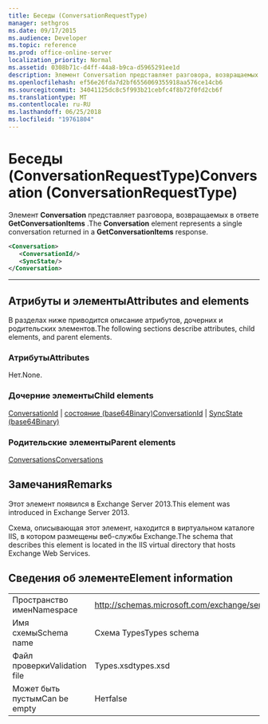 ```yaml
---
title: Беседы (ConversationRequestType)
manager: sethgros
ms.date: 09/17/2015
ms.audience: Developer
ms.topic: reference
ms.prod: office-online-server
localization_priority: Normal
ms.assetid: 0308b71c-d4ff-44a8-b9ca-d5965291ee1d
description: Элемент Conversation представляет разговора, возвращаемых в ответе GetConversationItems.
ms.openlocfilehash: ef56e26fda7d2bf6556069355918aa576ce14cb6
ms.sourcegitcommit: 34041125dc8c5f993b21cebfc4f8b72f0fd2cb6f
ms.translationtype: MT
ms.contentlocale: ru-RU
ms.lasthandoff: 06/25/2018
ms.locfileid: "19761804"
---
```

# <a name="conversation-conversationrequesttype"></a><span data-ttu-id="b5b9d-103">Беседы (ConversationRequestType)</span><span class="sxs-lookup"><span data-stu-id="b5b9d-103">Conversation (ConversationRequestType)</span></span>

<span data-ttu-id="b5b9d-104">Элемент **Conversation** представляет разговора, возвращаемых в ответе **GetConversationItems** .</span><span class="sxs-lookup"><span data-stu-id="b5b9d-104">The **Conversation** element represents a single conversation returned in a **GetConversationItems** response.</span></span> 
  
```XML
<Conversation>
   <ConversationId/>
   <SyncState/>
</Conversation>
```

 ****
## <a name="attributes-and-elements"></a><span data-ttu-id="b5b9d-105">Атрибуты и элементы</span><span class="sxs-lookup"><span data-stu-id="b5b9d-105">Attributes and elements</span></span>

<span data-ttu-id="b5b9d-106">В разделах ниже приводится описание атрибутов, дочерних и родительских элементов.</span><span class="sxs-lookup"><span data-stu-id="b5b9d-106">The following sections describe attributes, child elements, and parent elements.</span></span>
  
### <a name="attributes"></a><span data-ttu-id="b5b9d-107">Атрибуты</span><span class="sxs-lookup"><span data-stu-id="b5b9d-107">Attributes</span></span>

<span data-ttu-id="b5b9d-108">Нет.</span><span class="sxs-lookup"><span data-stu-id="b5b9d-108">None.</span></span>
  
### <a name="child-elements"></a><span data-ttu-id="b5b9d-109">Дочерние элементы</span><span class="sxs-lookup"><span data-stu-id="b5b9d-109">Child elements</span></span>

<span data-ttu-id="b5b9d-110">[ConversationId](conversationid.md) | [состояние (base64Binary)](syncstate-base64binary.md)</span><span class="sxs-lookup"><span data-stu-id="b5b9d-110">[ConversationId](conversationid.md) | [SyncState (base64Binary)](syncstate-base64binary.md)</span></span>
  
### <a name="parent-elements"></a><span data-ttu-id="b5b9d-111">Родительские элементы</span><span class="sxs-lookup"><span data-stu-id="b5b9d-111">Parent elements</span></span>

[<span data-ttu-id="b5b9d-112">Conversations</span><span class="sxs-lookup"><span data-stu-id="b5b9d-112">Conversations</span></span>](conversations-ex15websvcsotherref.md)
  
## <a name="remarks"></a><span data-ttu-id="b5b9d-113">Замечания</span><span class="sxs-lookup"><span data-stu-id="b5b9d-113">Remarks</span></span>

<span data-ttu-id="b5b9d-114">Этот элемент появился в Exchange Server 2013.</span><span class="sxs-lookup"><span data-stu-id="b5b9d-114">This element was introduced in Exchange Server 2013.</span></span>
  
<span data-ttu-id="b5b9d-115">Схема, описывающая этот элемент, находится в виртуальном каталоге IIS, в котором размещены веб-службы Exchange.</span><span class="sxs-lookup"><span data-stu-id="b5b9d-115">The schema that describes this element is located in the IIS virtual directory that hosts Exchange Web Services.</span></span>
  
## <a name="element-information"></a><span data-ttu-id="b5b9d-116">Сведения об элементе</span><span class="sxs-lookup"><span data-stu-id="b5b9d-116">Element information</span></span>

|||
|:-----|:-----|
|<span data-ttu-id="b5b9d-117">Пространство имен</span><span class="sxs-lookup"><span data-stu-id="b5b9d-117">Namespace</span></span>  <br/> |http://schemas.microsoft.com/exchange/services/2006/types  <br/> |
|<span data-ttu-id="b5b9d-118">Имя схемы</span><span class="sxs-lookup"><span data-stu-id="b5b9d-118">Schema name</span></span>  <br/> |<span data-ttu-id="b5b9d-119">Схема Types</span><span class="sxs-lookup"><span data-stu-id="b5b9d-119">Types schema</span></span>  <br/> |
|<span data-ttu-id="b5b9d-120">Файл проверки</span><span class="sxs-lookup"><span data-stu-id="b5b9d-120">Validation file</span></span>  <br/> |<span data-ttu-id="b5b9d-121">Types.xsd</span><span class="sxs-lookup"><span data-stu-id="b5b9d-121">types.xsd</span></span>  <br/> |
|<span data-ttu-id="b5b9d-122">Может быть пустым</span><span class="sxs-lookup"><span data-stu-id="b5b9d-122">Can be empty</span></span>  <br/> |<span data-ttu-id="b5b9d-123">Нет</span><span class="sxs-lookup"><span data-stu-id="b5b9d-123">false</span></span>  <br/> |
   

